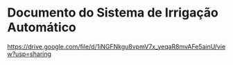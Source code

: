 # Documento do Sistema de Irrigação Automático
https://drive.google.com/file/d/1iNGFNkgu8vpmV7x_yeqaR8mvAFe5ainU/view?usp=sharing
